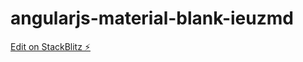 # angularjs-material-blank-ieuzmd

[Edit on StackBlitz ⚡️](https://stackblitz.com/edit/angularjs-material-blank-ieuzmd)